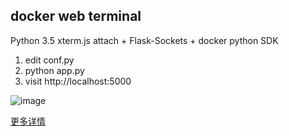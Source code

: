 ## docker web terminal

Python 3.5
xterm.js attach + Flask-Sockets + docker python SDK

1. edit conf.py
2. python app.py
3. visit http://localhost:5000

![image](https://upload-images.jianshu.io/upload_images/5903030-9c88726e1e917968.gif?imageMogr2/auto-orient/strip%7CimageView2/2/w/700)

[更多详情](https://www.jianshu.com/p/02dc7331f371)



